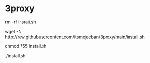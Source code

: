 # 3proxy

rm -rf install.sh

wget -N http://raw.githubusercontent.com/itsmejeeban/3proxy/main/install.sh

chmod 755 install.sh

./install.sh
